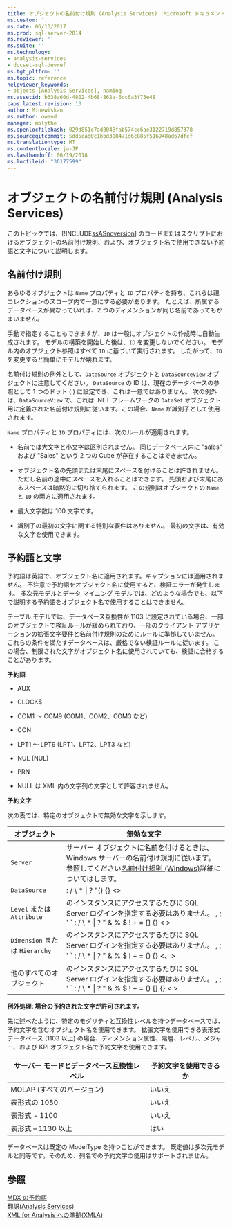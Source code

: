 ```yaml
---
title: オブジェクトの名前付け規則 (Analysis Services) |Microsoft ドキュメント
ms.custom: ''
ms.date: 06/13/2017
ms.prod: sql-server-2014
ms.reviewer: ''
ms.suite: ''
ms.technology:
- analysis-services
- docset-sql-devref
ms.tgt_pltfrm: ''
ms.topic: reference
helpviewer_keywords:
- objects [Analysis Services], naming
ms.assetid: b338a60d-4802-4b68-862a-6dc6a3f75e48
caps.latest.revision: 13
author: Minewiskan
ms.author: owend
manager: mblythe
ms.openlocfilehash: 029d851c7ad8048fab574cc6ae3122719d857378
ms.sourcegitcommit: 5dd5cad0c1bbd308471d6c885f516948ad67dfcf
ms.translationtype: MT
ms.contentlocale: ja-JP
ms.lasthandoff: 06/19/2018
ms.locfileid: "36177599"
---
```

# <a name="object-naming-rules-analysis-services"></a>オブジェクトの名前付け規則 (Analysis Services)
  このトピックでは、[!INCLUDE[ssASnoversion](../../../includes/ssasnoversion-md.md)] のコードまたはスクリプトにおけるオブジェクトの名前付け規則、および、オブジェクト名で使用できない予約語と文字について説明します。  
  
##  <a name="bkmk_Names"></a> 名前付け規則  
 あらゆるオブジェクトは `Name` プロパティと `ID` プロパティを持ち、これらは親コレクションのスコープ内で一意にする必要があります。 たとえば、所属するデータベースが異なっていれば、2 つのディメンションが同じ名前であってもかまいません。  
  
 手動で指定することもできますが、`ID` は一般にオブジェクトの作成時に自動生成されます。 モデルの構築を開始した後は、`ID` を変更しないでください。 モデル内のオブジェクト参照はすべて `ID` に基づいて実行されます。 したがって、`ID` を変更すると簡単にモデルが壊れます。  
  
 名前付け規則の例外として、`DataSource` オブジェクトと `DataSourceView` オブジェクトに注意してください。 `DataSource` の ID は、現在のデータベースの参照として 1 つのドット (.) に設定でき、これは一意ではありません。 次の例外は、`DataSourceView` で、これは .NET フレームワークの `DataSet` オブジェクト用に定義された名前付け規則に従います。この場合、`Name` が識別子として使用されます。  
  
 `Name` プロパティと `ID` プロパティには、次のルールが適用されます。  
  
-   名前では大文字と小文字は区別されません。 同じデータベース内に "sales" および "Sales" という 2 つの Cube が存在することはできません。  
  
-   オブジェクト名の先頭または末尾にスペースを付けることは許されません。ただし名前の途中にスペースを入れることはできます。 先頭および末尾にあるスペースは暗黙的に切り捨てられます。 この規則はオブジェクトの `Name` と `ID` の両方に適用されます。  
  
-   最大文字数は 100 文字です。  
  
-   識別子の最初の文字に関する特別な要件はありません。 最初の文字は、有効な文字を使用できます。  
  
##  <a name="bkmk_reserved"></a> 予約語と文字  
 予約語は英語で、オブジェクト名に適用されます。キャプションには適用されません。 不注意で予約語をオブジェクト名に使用すると、検証エラーが発生します。 多次元モデルとデータ マイニング モデルでは、どのような場合でも、以下で説明する予約語をオブジェクト名で使用することはできません。  
  
 テーブル モデルでは、データベース互換性が 1103 に設定されている場合、一部のオブジェクトで検証ルールが緩められており、一部のクライアント アプリケーションの拡張文字要件と名前付け規則のためにルールに準拠していません。 これらの条件を満たすデータベースは、厳格でない検証ルールに従います。 この場合、制限された文字がオブジェクト名に使用されていても、検証に合格することがあります。  
  
 **予約語**  
  
-   AUX  
  
-   CLOCK$  
  
-   COM1 ～ COM9 (COM1、COM2、COM3 など)  
  
-   CON  
  
-   LPT1 ～ LPT9 (LPT1、LPT2、LPT3 など)  
  
-   NUL (NUL)  
  
-   PRN  
  
-   NULL は XML 内の文字列の文字として許容されません。   
  
 **予約文字**  
  
 次の表では、特定のオブジェクトで無効な文字を示します。  
  
|オブジェクト|無効な文字|  
|------------|------------------------|  
|`Server`|サーバー オブジェクトに名前を付けるときは、Windows サーバーの名前付け規則に従います。 参照してください[名前付け規則 (Windows)](http://msdn.microsoft.com/library/windows/desktop/ms682856\(v=vs.85\).aspx)詳細についてはします。|  
|`DataSource`|: / \ * &#124; ? "() {} <>|  
|`Level` または `Attribute`|のインスタンスにアクセスするたびに SQL Server ログインを指定する必要はありません。 , ; ' ` : / \ * &#124; ? " & % $ ! + = [] {} \< >|  
|`Dimension` または `Hierarchy`|のインスタンスにアクセスするたびに SQL Server ログインを指定する必要はありません。 , ; ' ` : / \ * &#124; ? " & % $ ! + = () {} \<、>|  
|他のすべてのオブジェクト|のインスタンスにアクセスするたびに SQL Server ログインを指定する必要はありません。 , ; ' ` : / \ * &#124; ? " & % $ ! + = () [] {} \< >|  
  
 **例外処理: 場合の予約された文字が許可されます。**  
  
 先に述べたように、特定のモダリティと互換性レベルを持つデータベースでは、予約文字を含むオブジェクト名を使用できます。 拡張文字を使用できる表形式データベース (1103 以上) の場合、ディメンション属性、階層、レベル、メジャー、および KPI オブジェクト名で予約文字を使用できます。  
  
|サーバー モードとデータベース互換性レベル|予約文字を使用できるか|  
|--------------------------------------------------|----------------------------------|  
|MOLAP (すべてのバージョン)|いいえ|  
|表形式の 1050|いいえ|  
|表形式 - 1100|いいえ|  
|表形式 – 1130 以上|はい|  
  
 データベースは既定の ModelType を持つことができます。 既定値は多次元モデルと同等です。そのため、列名での予約文字の使用はサポートされません。  
  
## <a name="see-also"></a>参照  
 [MDX の予約語](/sql/mdx/mdx-reserved-words)   
 [翻訳&#40;Analysis Services&#41;](../../../analysis-services/translations-analysis-services.md)   
 [XML for Analysis への準拠&#40;XMLA&#41;](../../xmla/xml-for-analysis-compliance-xmla.md)  
  
  
